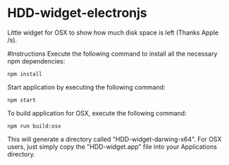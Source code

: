 # HDD-widget-electronjs
Little widget for OSX to show how much disk space is left (Thanks Apple /s).

#Instructions
Execute the following command to install all the necessary npm dependencies:
```
npm install
```
Start application by executing the following command:

```
npm start
```

To build application for OSX, execute the following command:
```
npm run build:osx
```

This will generate a directory called "HDD-widget-darwing-x64". For OSX users, just simply copy the "HDD-widget.app" file into your Applications directory.

